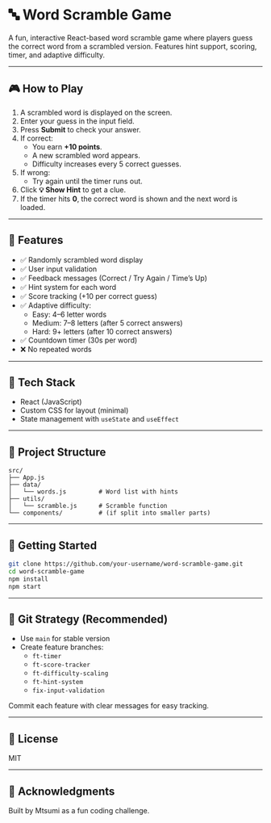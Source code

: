 
# 🔤 Word Scramble Game

A fun, interactive React-based word scramble game where players guess the correct word from a scrambled version. Features hint support, scoring, timer, and adaptive difficulty.

---

## 🎮 How to Play

1. A scrambled word is displayed on the screen.
2. Enter your guess in the input field.
3. Press **Submit** to check your answer.
4. If correct:
   - You earn **+10 points**.
   - A new scrambled word appears.
   - Difficulty increases every 5 correct guesses.
5. If wrong:
   - Try again until the timer runs out.
6. Click **💡 Show Hint** to get a clue.
7. If the timer hits **0**, the correct word is shown and the next word is loaded.

---

## 🧠 Features

- ✅ Randomly scrambled word display
- ✅ User input validation
- ✅ Feedback messages (Correct / Try Again / Time’s Up)
- ✅ Hint system for each word
- ✅ Score tracking (+10 per correct guess)
- ✅ Adaptive difficulty:
  - Easy: 4–6 letter words
  - Medium: 7–8 letters (after 5 correct answers)
  - Hard: 9+ letters (after 10 correct answers)
- ✅ Countdown timer (30s per word)
- ❌ No repeated words

---

## 🧰 Tech Stack

- React (JavaScript)
- Custom CSS for layout (minimal)
- State management with `useState` and `useEffect`

---

## 📁 Project Structure

```
src/
├── App.js
├── data/
│   └── words.js         # Word list with hints
├── utils/
│   └── scramble.js      # Scramble function
└── components/          # (if split into smaller parts)
```

---

## 🚀 Getting Started

```bash
git clone https://github.com/your-username/word-scramble-game.git
cd word-scramble-game
npm install
npm start
```

---

## 🧪 Git Strategy (Recommended)

- Use `main` for stable version
- Create feature branches:
  - `ft-timer`
  - `ft-score-tracker`
  - `ft-difficulty-scaling`
  - `ft-hint-system`
  - `fix-input-validation`

Commit each feature with clear messages for easy tracking.

---

## 📜 License

MIT

---

## 🙌 Acknowledgments

Built by Mtsumi as a fun coding challenge.
